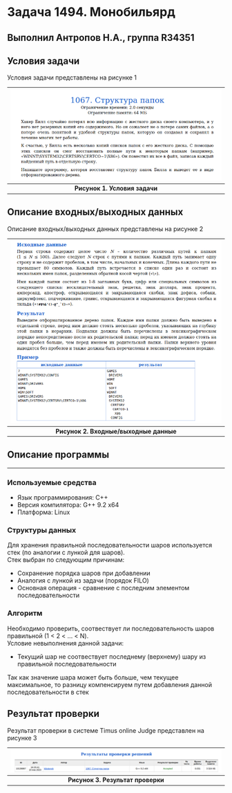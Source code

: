 # Задача 1494. Монобильярд
Выполнил Антропов Н.А., группа R34351
---
## Условия задачи

Условия задачи представлены на рисунке 1

| ![Условия задачи](./img/Task.png) |
|:--:|
| <b>Рисунок 1. Условия задачи</b> |

## Описание входных/выходных данных

Описание входных/выходных данных представлены на рисунке 2

| ![Входные и выходные данные](./img/InputOutput.png) |
|:--:|
| <b>Рисунок 2. Входные/выходные данные</b> |

## Описание программы
---
### Используемые средства

* Язык программирования: C++
* Версия компилятора: G++ 9.2 x64
* Платформа: Linux

### Структуры данных

Для хранения правильной последовательности шаров используется стек (по аналогии с лункой для шаров).<br>
Стек выбран по следующим причинам:
* Сохранение порядка шаров при добавлении
* Аналогия с лункой из задачи (порядок FILO)
* Основная операция - сравнение с последним элементом последовательности

### Алгоритм

Необходимо проверить, соотвествует ли последовательность шаров правильной (1 < 2 < ... < N).<br>
Условие невыполнения данной задачи:
* Текущий шар не соотвествует последнему (верхнему) шару из правильной последовательности

Так как значение шара может быть больше, чем текущее максимальное, то разницу компенсируем путем добавления данной последовательности в стек

## Результат проверки

Результат проверки в системе Timus online Judge представлен на рисунке 3

| ![Результат проверки](./img/Result.png) |
|:--:|
| <b>Рисунок 3. Результат проверки</b> |
